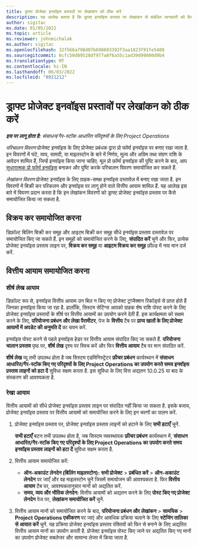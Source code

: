 ```yaml
---
title: ड्राफ्ट प्रोजेक्ट इनवॉइस प्रस्तावों पर लेखांकन को ठीक करें
description: यह आलेख बताता है कि ड्राफ्ट इनवॉइस प्रस्ताव पर लेखांकन से संबंधित जानकारी को कैसे समायोजित किया जाए.
author: sigitac
ms.date: 01/05/2022
ms.topic: article
ms.reviewer: johnmichalak
ms.author: sigitac
ms.openlocfilehash: 32f566a798d07b698693392f3aa1823f91fe5408
ms.sourcegitcommit: 6cfc50d89528df977a8f6a55c1ad39d99800d9b4
ms.translationtype: MT
ms.contentlocale: hi-IN
ms.lasthandoff: 06/03/2022
ms.locfileid: "8921212"
---
```

# <a name="correct-the-accounting-on-draft-project-invoice-proposals"></a>ड्राफ्ट प्रोजेक्ट इनवॉइस प्रस्तावों पर लेखांकन को ठीक करें

_**इस पर लागू होता है:** संसाधन/गैर-स्टॉक आधारित परिदृश्यों के लिए Project Operations_

*परिचालन विवरण* प्रोजेक्ट इनवॉइस के लिए प्रोजेक्ट प्रबंधक द्वारा प्रो फॉर्मा इनवॉइस पर बनाए रखा जाता है. इन विवरणों में घंटे, व्यय, सामग्री, या माइलस्टोन के बारे में निर्णय, मूल्य और अग्रिम तथा संग्रण राशि के आवेदन शामिल हैं, जिन्हें इनवॉइस किया जाना चाहिए. मूल प्रो फ़ॉर्मा इनवॉइस की पुष्टि करने के बाद, आप [सुधारात्मक प्रो फॉर्मा इनवॉइस](../proforma-invoicing/corrective-invoices.md) बनाकर और पुष्टि करके परिचालन विवरण समायोजित कर सकते हैं.

*लेखांकन विवरण* प्रोजेक्ट इनवॉइस के लिए ग्राहक-समक्ष इनवॉइस दस्तावेज़ में बनाए रखा जाता है. इन विवरणों में बिक्री कर परिकलन और इनवॉइस पर लागू होने वाले वित्तीय आयाम शामिल हैं. यह आलेख इस बारे में विवरण प्रदान करता है कि इन लेखांकन विवरणों को ड्राफ्ट प्रोजेक्ट इनवॉइस प्रस्ताव पर कैसे समायोजित किया जा सकता है.

## <a name="adjust-sales-tax"></a>विक्रय कर समायोजित करना

डिफ़ॉल्ट बिलिंग बिक्री कर समूह और आइटम बिक्री कर समूह सीधे इनवॉइस प्रस्ताव दस्तावेज़ पर समायोजित किए जा सकते हैं. इन समूहों को समायोजित करने के लिए, **संपादित करें** चुनें और फिर, प्रत्येक प्रोजेक्ट इनवॉइस प्रस्ताव लाइन पर, **विक्रय कर समूह** या **आइटम विक्रय कर समूह** फ़ील्ड में नया मान दर्ज करें.

## <a name="adjust-financial-dimensions"></a>वित्तीय आयाम समायोजित करना

### <a name="header-dimensions"></a>शीर्ष लेख आयाम

डिफ़ॉल्ट रूप से, इनवॉइस वित्तीय आयाम उन बिल न किए गए प्रोजेक्ट ट्रांजैक्शन रिकॉर्ड्स से प्राप्त होते हैं जिनका इनवॉइस किया जा रहा है. हालाँकि, सिस्टम सेटिंग्स आपको ग्राहक शेष राशि पोस्ट करने के लिए प्रोजेक्ट इनवॉइस प्रस्तावों के शीर्ष पर वित्तीय आयामों का उपयोग करने देती हैं. इस कार्यक्षमता को सक्षम करने के लिए, **परियोजना प्रबंधन और लेखा पैरामीटर**, पेज के **वित्तीय** टैब पर **प्राप्य खातों के लिए प्रोजेक्ट आयामों में अपडेट की अनुमति दें** का चयन करें.

इनवॉइस पोस्ट करने से पहले इनवॉइस हेडर पर वित्तीय आयाम संपादित किए जा सकते हैं. **परियोजना चालान प्रस्ताव** पृष्ठ पर, **शीर्ष लेख** दृश्य पर स्विच करें और फिर **वित्तीय आयाम** टैब पर मान संपादित करें.

**शीर्ष लेख** व्यू तभी उपलब्ध होता है जब सिस्टम एडमिनिस्ट्रेटर **फ़ीचर प्रबंधन** कार्यस्थान में **संसाधन आधारित/गैर-स्टॉक किए गए परिदृश्यों के लिए Project Operations का उपयोग करते समय इनवॉइस प्रस्ताव लाइनों को हटा दें** सुविधा सक्षम करता है. इस सुविधा के लिए वित्त अद्यतन 10.0.25 या बाद के संस्करण की आवश्यकता है.

### <a name="line-dimensions"></a>रेखा आयाम

वित्तीय आयामों को सीधे प्रोजेक्ट इनवॉइस प्रस्ताव लाइन पर संपादित नहीं किया जा सकता है. इसके बजाय, प्रोजेक्ट इनवॉइस प्रस्ताव पर वित्तीय आयामों को समायोजित करने के लिए इन चरणों का पालन करें.

1. प्रोजेक्ट इनवॉइस प्रस्ताव पर, प्रोजेक्ट इनवॉइस प्रस्ताव लाइनों को हटाने के लिए **सभी हटाएँ** चुनें.

    **सभी हटाएँ** बटन तभी उपलब्ध होता है, जब सिस्टम व्यवस्थापक **फ़ीचर प्रबंधन** कार्यस्थान में, **संसाधन आधारित/गैर-स्टॉक किए गए परिदृश्यों के लिए Project Operations का उपयोग करते समय इनवॉइस प्रस्ताव लाइनों को हटा दें** सुविधा सक्षम करता है.

2. वित्तीय आयाम समायोजित करें:

    - **ऑन-अकाउंट लेनदेन (बिलिंग माइलस्टोन):** **सभी प्रोजेक्ट** \> **प्रबंधित करें** \> **ऑन-अकाउंट लेनदेन** पर जाएँ और वह माइलस्टोन चुनें जिसमें समायोजन की आवश्यकता है. फिर **वित्तीय आयाम** टैब पर, आवश्यकतानुसार मानों को अद्यतित करें.
    - **समय, व्यय और भौतिक लेनदेन:** वित्तीय आयामों को अद्यतन करने के लिए **पोस्ट किए गए प्रोजेक्ट लेनदेन** पेज पर, **लेखांकन समायोजित करें** चुनें.

3. वित्तीय आयाम मानों को समायोजित करने के बाद, **परियोजना प्रबंधन और लेखांकन** \> **सामयिक** \> **Project Operations एकीकरण** पर जाएं और आवधिक प्रक्रिया चलाने के लिए **स्टेजिंग तालिका से आयात करें** चुनें. यह प्रक्रिया प्रोजेक्ट इनवॉइस प्रस्ताव पंक्तियों को फिर से बनाने के लिए अद्यतित वित्तीय आयाम मानों का उपयोग करती है. प्रोजेक्ट इनवॉइस पोस्ट किए जाने पर अद्यतित किए गए मानों का उपयोग प्रोजेक्ट सबलेजर और सामान्य लेजर में किया जाता है.
